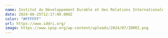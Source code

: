 ```yaml
---
name: Institut du Développement Durable et des Relations Internationales
date: 2024-06-25T12:17:00.000Z
color: "#FFFFFF"
url: https://www.iddri.org/
image: https://www.ipsp.org/wp-content/uploads/2024/07/IDRRI.png
---
```

